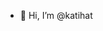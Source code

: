 - 👋 Hi, I’m @katihat

<!---
katihat/katihat is a ✨ special ✨ repository because its `README.md` (this file) appears on your GitHub profile.
You can click the Preview link to take a look at your changes.
--->
